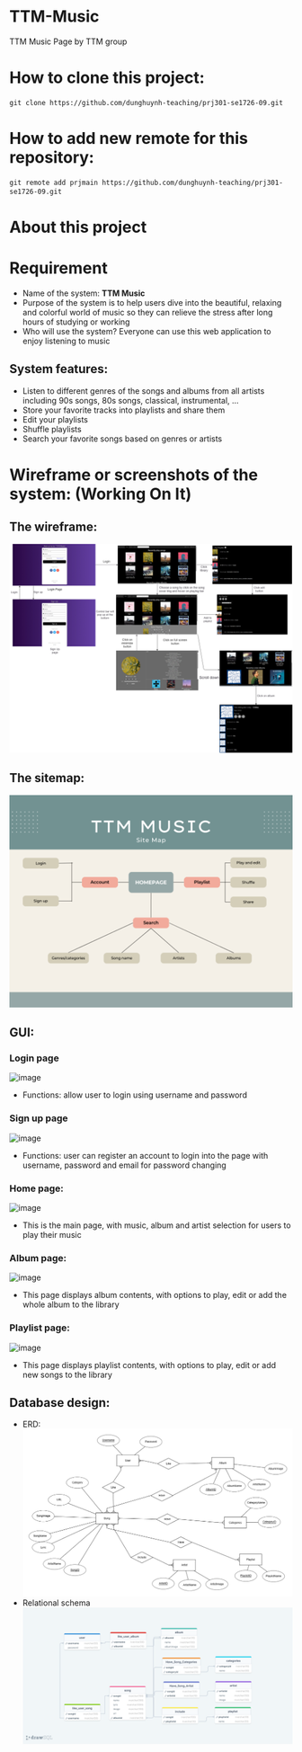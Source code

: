# TTM-Music
TTM Music Page by TTM group
# How to clone this project:
```
git clone https://github.com/dunghuynh-teaching/prj301-se1726-09.git
```
# How to add new remote for this repository:
```
git remote add prjmain https://github.com/dunghuynh-teaching/prj301-se1726-09.git
```
# About this project
# Requirement
- Name of the system: **TTM Music**
- Purpose of the system is to help users dive into the beautiful, relaxing and colorful world of music so they can relieve the stress after long hours of studying or working 
- Who will use the system? Everyone can use this web application to enjoy listening to music
## System features:
- Listen to different genres of the songs and albums from all artists including 90s songs, 80s songs, classical, instrumental, …
- Store your favorite tracks into playlists and share them
- Edit your playlists
- Shuffle playlists
- Search your favorite songs based on genres or artists

# Wireframe or screenshots of the system: (Working On It)

## The wireframe:
![](wireframe.png)

## The sitemap: 
![](/TTM_Music_Sitemap.png)

## GUI:
### Login page
![image](https://github.com/dunghuynh-teaching/prj301-se1726-09/assets/133552281/16d76f32-33ac-4603-af23-0082f20af9a6)
- Functions: allow user to login using username and password
### Sign up page
![image](https://github.com/dunghuynh-teaching/prj301-se1726-09/assets/133552281/8118c619-43e2-40cb-a6f0-a7f013d1178d)
- Functions: user can register an account to login into the page with username, password and email for password changing 
### Home page:
![image](https://github.com/dunghuynh-teaching/prj301-se1726-09/assets/133552281/cb84c50a-df54-4900-ab4d-14215852e54f)
- This is the main page, with music, album and artist selection for users to play their music
### Album page:
![image](https://github.com/dunghuynh-teaching/prj301-se1726-09/assets/133552281/230ca5a5-d105-4e05-a8cd-690b9bdccd85)
- This page displays album contents, with options to play, edit or add the whole album to the library 
### Playlist page:
![image](https://github.com/dunghuynh-teaching/prj301-se1726-09/assets/133552281/483a2f68-abba-4e1b-ba90-f3d52ef0191d)
- This page displays playlist contents, with options to play, edit or add new songs to the library 

## Database design:
- ERD: 
![](ERD.png)
- Relational schema
![](/images/relational_schema.png)